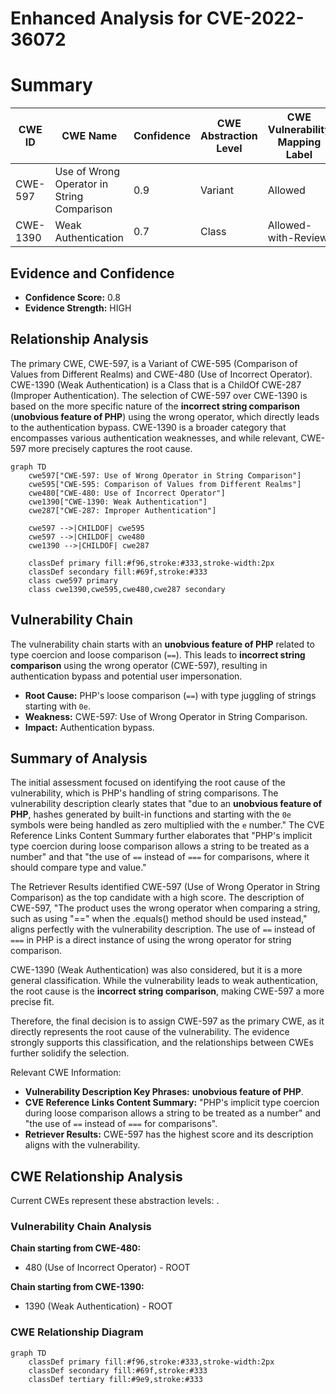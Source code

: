 # Enhanced Analysis for CVE-2022-36072

# Summary
| CWE ID | CWE Name | Confidence | CWE Abstraction Level | CWE Vulnerability Mapping Label | CWE-Vulnerability Mapping Notes |
|---|---|---|---|---|---|
| CWE-597 | Use of Wrong Operator in String Comparison | 0.9 | Variant | Allowed | Primary CWE |
| CWE-1390 | Weak Authentication | 0.7 | Class | Allowed-with-Review | Secondary Candidate |

## Evidence and Confidence

*   **Confidence Score:** 0.8
*   **Evidence Strength:** HIGH

## Relationship Analysis
The primary CWE, CWE-597, is a Variant of CWE-595 (Comparison of Values from Different Realms) and CWE-480 (Use of Incorrect Operator). CWE-1390 (Weak Authentication) is a Class that is a ChildOf CWE-287 (Improper Authentication). The selection of CWE-597 over CWE-1390 is based on the more specific nature of the **incorrect string comparison** (**unobvious feature of PHP**) using the wrong operator, which directly leads to the authentication bypass. CWE-1390 is a broader category that encompasses various authentication weaknesses, and while relevant, CWE-597 more precisely captures the root cause.

```mermaid
graph TD
    cwe597["CWE-597: Use of Wrong Operator in String Comparison"]
    cwe595["CWE-595: Comparison of Values from Different Realms"]
    cwe480["CWE-480: Use of Incorrect Operator"]
    cwe1390["CWE-1390: Weak Authentication"]
    cwe287["CWE-287: Improper Authentication"]

    cwe597 -->|CHILDOF| cwe595
    cwe597 -->|CHILDOF| cwe480
    cwe1390 -->|CHILDOF| cwe287

    classDef primary fill:#f96,stroke:#333,stroke-width:2px
    classDef secondary fill:#69f,stroke:#333
    class cwe597 primary
    class cwe1390,cwe595,cwe480,cwe287 secondary
```

## Vulnerability Chain
The vulnerability chain starts with an **unobvious feature of PHP** related to type coercion and loose comparison (`==`). This leads to **incorrect string comparison** using the wrong operator (CWE-597), resulting in authentication bypass and potential user impersonation.
- **Root Cause:** PHP's loose comparison (`==`) with type juggling of strings starting with `0e`.
- **Weakness:** CWE-597: Use of Wrong Operator in String Comparison.
- **Impact:** Authentication bypass.

## Summary of Analysis
The initial assessment focused on identifying the root cause of the vulnerability, which is PHP's handling of string comparisons. The vulnerability description clearly states that "due to an **unobvious feature of PHP**, hashes generated by built-in functions and starting with the `0e` symbols were being handled as zero multiplied with the `e` number." The CVE Reference Links Content Summary further elaborates that "PHP's implicit type coercion during loose comparison allows a string to be treated as a number" and that "the use of `==` instead of `===` for comparisons, where it should compare type and value."

The Retriever Results identified CWE-597 (Use of Wrong Operator in String Comparison) as the top candidate with a high score. The description of CWE-597, "The product uses the wrong operator when comparing a string, such as using "==" when the .equals() method should be used instead," aligns perfectly with the vulnerability description. The use of `==` instead of `===` in PHP is a direct instance of using the wrong operator for string comparison.

CWE-1390 (Weak Authentication) was also considered, but it is a more general classification. While the vulnerability leads to weak authentication, the root cause is the **incorrect string comparison**, making CWE-597 a more precise fit.

Therefore, the final decision is to assign CWE-597 as the primary CWE, as it directly represents the root cause of the vulnerability. The evidence strongly supports this classification, and the relationships between CWEs further solidify the selection.

Relevant CWE Information:
- **Vulnerability Description Key Phrases:** **unobvious feature of PHP**.
- **CVE Reference Links Content Summary:** "PHP's implicit type coercion during loose comparison allows a string to be treated as a number" and "the use of `==` instead of `===` for comparisons".
- **Retriever Results:** CWE-597 has the highest score and its description aligns with the vulnerability.


## CWE Relationship Analysis

Current CWEs represent these abstraction levels: .


### Vulnerability Chain Analysis

**Chain starting from CWE-480:**
- 480 (Use of Incorrect Operator) - ROOT


**Chain starting from CWE-1390:**
- 1390 (Weak Authentication) - ROOT



### CWE Relationship Diagram

```mermaid
graph TD
    classDef primary fill:#f96,stroke:#333,stroke-width:2px
    classDef secondary fill:#69f,stroke:#333
    classDef tertiary fill:#9e9,stroke:#333
```
